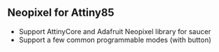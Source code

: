 ## Neopixel for Attiny85

- Support AttinyCore and Adafruit Neopixel library for saucer
- Support a few common programmable modes (with button)
